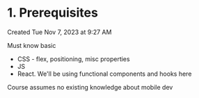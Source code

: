 # 1. Prerequisites
Created Tue Nov 7, 2023 at 9:27 AM

Must know basic
- CSS - flex, positioning, misc properties
- JS
- React. We'll be using functional components and hooks here

Course assumes no existing knowledge about mobile dev